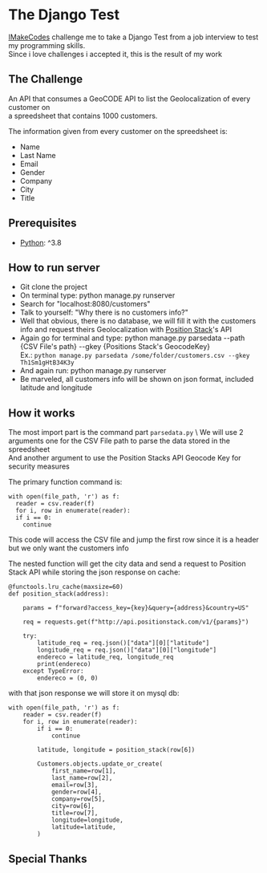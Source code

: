 # The Django Test

[IMakeCodes](https://github.com/imakecodes) challenge me to take a Django Test from a job interview to test my programming skills. \
Since i love challenges i accepted it, this is the result of my work

## The Challenge

An API that consumes a GeoCODE API to list the Geolocalization of every customer on\
a spreedsheet that contains 1000 customers. 

The information given from every customer on the spreedsheet is:

- Name
- Last Name
- Email
- Gender
- Company
- City
- Title

## 

## Prerequisites

- [Python](https://www.python.org/): ^3.8

## How to run server

- Git clone the project
- On terminal type: python manage.py runserver
- Search for "localhost:8080/customers"
- Talk to yourself: "Why there is no customers info?"
- Well that obvious, there is no database, we will fill it with the customers info and request theirs Geolocalization with [Position Stack](https://https://positionstack.com/)'s API
- Again go for terminal and type: python manage.py parsedata --path {CSV File's path} --gkey {Positions Stack's GeocodeKey} \
  Ex.: ```python manage.py parsedata /some/folder/customers.csv --gkey Th1Sm1gHtB34K3y```
- And again run: python manage.py runserver
- Be marveled, all customers info will be shown on json format, included latitude and longitude

## How it works

The most import part is the command part ```parsedata.py``` \ We will use 2 arguments one for the CSV File path to parse the data stored in the spreedsheet \
And another argument to use the Position Stacks API Geocode Key for security measures

The primary function command is:

```
with open(file_path, 'r') as f:
  reader = csv.reader(f)
  for i, row in enumerate(reader):
  if i == 0:
    continue
```

This code will access the CSV file and jump the first row since it is a header but we only want the customers info

The nested function will get the city data and send a request to Position Stack API while storing the json response on cache:

```
@functools.lru_cache(maxsize=60)
def position_stack(address):

    params = f"forward?access_key={key}&query={address}&country=US"

    req = requests.get(f"http://api.positionstack.com/v1/{params}")

    try:
        latitude_req = req.json()["data"][0]["latitude"]
        longitude_req = req.json()["data"][0]["longitude"]
        endereco = latitude_req, longitude_req
        print(endereco)
    except TypeError:
        endereco = (0, 0)
```  

with that json response we will store it on mysql db:

```
with open(file_path, 'r') as f:
    reader = csv.reader(f)
    for i, row in enumerate(reader):
        if i == 0:
            continue

        latitude, longitude = position_stack(row[6])

        Customers.objects.update_or_create(
            first_name=row[1],
            last_name=row[2],
            email=row[3],
            gender=row[4],
            company=row[5],
            city=row[6],
            title=row[7],
            longitude=longitude,
            latitude=latitude,
        )
```

## Special Thanks
